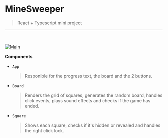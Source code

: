 # MineSweeper

> React + Typescript mini project

---

<br>

[![Main](https://img.shields.io/badge/main-Page-14b8a6.svg)](https://github.com/VSebastian8/MineSweeper/blob/main/README.md)

**Components**

- `App`

  > Responible for the progress text, the board and the 2 buttons.

- `Board`

  > Renders the grid of squares, generates the random board, handles click events, plays sound effects and checks if the game has ended.

- `Square`
  > Shows each square, checks if it's hidden or revealed and handles the right click lock.
